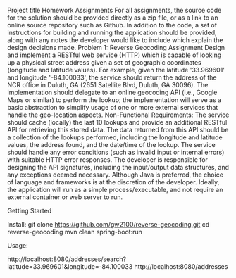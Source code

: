 
Project title
Homework Assignments
For all assignments, the source code for the solution should be provided directly as a zip file, or as a link to an online source repository such as Github. In addition to the code, a set of instructions for building and running the application should be provided, along with any notes the developer would like to include which explain the design decisions made.
Problem 1: Reverse Geocoding Assignment
Design and implement a RESTful web service (HTTP) which is capable of looking up a physical street address given a set of geographic coordinates (longitude and latitude values). For example, given the latitude '33.969601' and longitude '-84.100033', the service should return the address of the NCR office in Duluth, GA (2651 Satellite Blvd, Duluth, GA 30096). The implementation should delegate to an online geocoding API (i.e., Google Maps or similar) to perform the lookup; the implementation will serve as a basic abstraction to simplify usage of one or more external services that handle the geo-location aspects.
Non-Functional Requirements:
The service should cache (locally) the last 10 lookups and provide an additional RESTful API for retrieving this stored data. The data
returned from this API should be a collection of the lookups performed, including the longitude and latitude values, the address found, and the date/time of the lookup. The service should handle any error conditions (such as invalid input or internal errors) with suitable HTTP error responses. The developer is responsible for designing the API signatures, including the input/output data structures, and any exceptions deemed necessary. Although Java is preferred, the choice of language and frameworks is at the discretion of the developer. Ideally, the application will run as a simple process/executable, and not require an external container or web server to run.

Getting Started

Install:
git clone https://github.com/gw2100/reverse-geocoding.git
cd reverse-geocoding
mvn clean spring-boot:run

Usage:

http://localhost:8080/addresses/search?latitude=33.969601&longitude=-84.100033
http://localhost:8080/addresses




